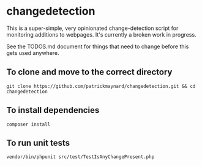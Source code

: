 # changedetection

This is a super-simple, very opinionated change-detection script for monitoring additions to webpages. It's currently a broken work in progress. 

See the TODOS.md document for things that need to change before this gets used anywhere. 

## To clone and move to the correct directory

`git clone https://github.com/patrickmaynard/changedetection.git && cd changedetection`

## To install dependencies

`composer install`

## To run unit tests

`vendor/bin/phpunit src/test/TestIsAnyChangePresent.php`
